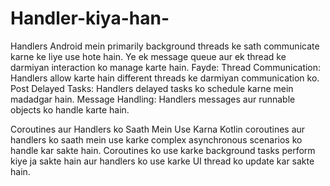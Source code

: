 # Handler-kiya-han-
Handlers Android mein primarily background threads ke sath communicate karne ke liye use hote hain. Ye ek message queue aur ek thread ke darmiyan interaction ko manage karte hain.
Fayde:
Thread Communication: Handlers allow karte hain different threads ke darmiyan communication ko.
Post Delayed Tasks: Handlers delayed tasks ko schedule karne mein madadgar hain.
Message Handling: Handlers messages aur runnable objects ko handle karte hain.

Coroutines aur Handlers ko Saath Mein Use Karna
Kotlin coroutines aur handlers ko saath mein use karke complex asynchronous scenarios ko handle kar sakte hain. Coroutines ko use karke background tasks perform kiye ja sakte hain aur handlers ko use karke UI thread ko update kar sakte hain.
